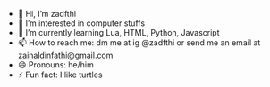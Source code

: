 - 👋 Hi, I’m zadfthi
- 👀 I’m interested in computer stuffs
- 🌱 I’m currently learning Lua, HTML, Python, Javascript
- 📫 How to reach me: dm me at ig @zadfthi or send me an email at zainaldinfathi@gmail.com
- 😄 Pronouns: he/him
- ⚡ Fun fact: I like turtles
